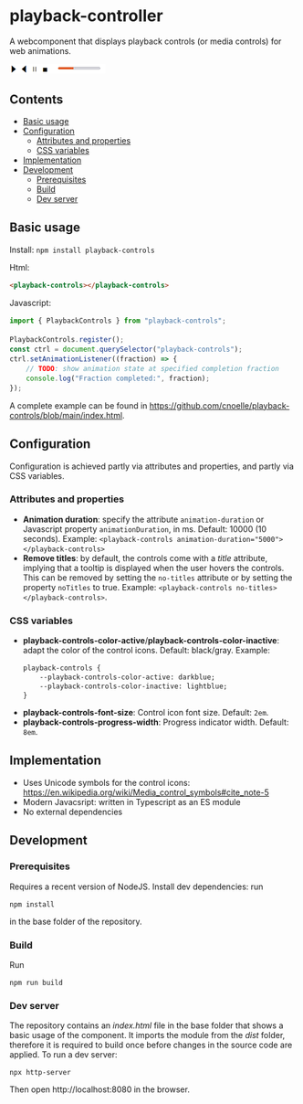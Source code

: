 # playback-controller

A webcomponent that displays playback controls (or media controls) for web animations.

<img src="https://raw.githubusercontent.com/cnoelle/playback-controls/refs/heads/main/screenshot.png" style="width: 168px;">

## Contents

* [Basic usage](#basic-usage)
* [Configuration](#configuration)
  * [Attributes and properties](#attributes-and-properties)
  * [CSS variables](#css-variables)
* [Implementation](#implementation)
* [Development](#development)
  * [Prerequisites](#prerequisites)
  * [Build](#build)
  * [Dev server](#dev-server)

## Basic usage

Install: `npm install playback-controls`

Html:

```html
<playback-controls></playback-controls>
```

Javascript:

```javascript
import { PlaybackControls } from "playback-controls";

PlaybackControls.register();
const ctrl = document.querySelector("playback-controls");
ctrl.setAnimationListener((fraction) => {
    // TODO: show animation state at specified completion fraction
    console.log("Fraction completed:", fraction);
});
```

A complete example can be found in https://github.com/cnoelle/playback-controls/blob/main/index.html.

## Configuration

Configuration is achieved partly via attributes and properties, and partly via CSS variables.

### Attributes and properties

* **Animation duration**: specify the attribute `animation-duration` or Javascript property `animationDuration`, in ms. Default: 10000 (10 seconds). Example: `<playback-controls animation-duration="5000"></playback-controls>` 
* **Remove titles**: by default, the controls come with a *title* attribute, implying that a tooltip is displayed when the user hovers the controls. This can be removed by setting the `no-titles` attribute or by setting the property `noTitles` to true. Example: `<playback-controls no-titles></playback-controls>`.

### CSS variables

* **playback-controls-color-active**/**playback-controls-color-inactive**: adapt the color of the control icons. Default: black/gray. Example: 
    ```
    playback-controls {
        --playback-controls-color-active: darkblue;
        --playback-controls-color-inactive: lightblue;
    }
    ```
* **playback-controls-font-size**: Control icon font size. Default: `2em`. 
* **playback-controls-progress-width**: Progress indicator width. Default: `8em`.


## Implementation

* Uses Unicode symbols for the control icons: https://en.wikipedia.org/wiki/Media_control_symbols#cite_note-5
* Modern Javacsript: written in Typescript as an ES module
* No external dependencies

## Development

### Prerequisites

Requires a recent version of NodeJS. Install dev dependencies: run 

```
npm install
```

in the base folder of the repository.

### Build

Run

```
npm run build
```

### Dev server

The repository contains an *index.html* file in the base folder that shows a basic usage of the component. It imports the module from the *dist* folder, therefore it is required to build once before changes in the source code are applied. To run a dev server:

```
npx http-server
```

Then open http://localhost:8080 in the browser.
